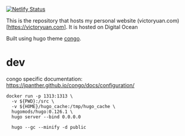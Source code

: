 [![Netlify Status](https://api.netlify.com/api/v1/badges/e638dd3b-7b94-47c7-b1f3-ba4f9a891dc1/deploy-status)](https://app.netlify.com/sites/wvictor14/deploys)

This is the repository that hosts my personal website (victoryuan.com)[https://victoryuan.com]. It is hosted on Digital Ocean

Built using  hugo theme [congo](https://jpanther.github.io/congo).

# dev

congo specific documentation: https://jpanther.github.io/congo/docs/configuration/

```
docker run -p 1313:1313 \
  -v ${PWD}:/src \
  -v ${HOME}/hugo_cache:/tmp/hugo_cache \
  hugomods/hugo:0.126.1 \
  hugo server --bind 0.0.0.0

  hugo --gc --minify -d public
```